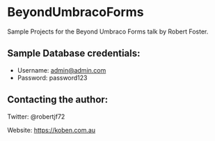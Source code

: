 # BeyondUmbracoForms

Sample Projects for the Beyond Umbraco Forms talk by Robert Foster.

## Sample Database credentials:

* Username: admin@admin.com
* Password: password123

## Contacting the author:

Twitter: @robertjf72

Website: https://koben.com.au

